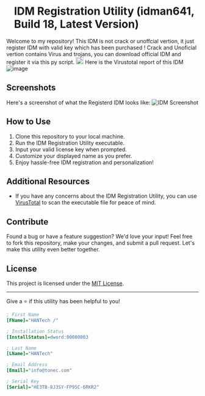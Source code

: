 <h1 style="margin-left: 20px;">IDM Registration Utility (idman641, Build 18, Latest Version)</h1>

Welcome to my repository! This IDM is not crack or unoffcial vertion, it just register IDM with valid key which has been purchased !
Crack and Unoficial vertion contains Virus and trojans, you can download official IDM and register it via this py script.
<img src="https://raw.githubusercontent.com/musaalif6969/IDM-Registered-Version/main/idm.png" alt="IDM Logo" width="20" height="18">
Here is the Virustotal report of this IDM ![image](https://github.com/musaalif6969/IDM-Registered-Version/assets/139727811/0bc47c57-5a11-437f-96d5-e3f22ec6cd37)

## Screenshots
Here's a screenshot of what the Registerd IDM looks like:
![IDM Screenshot](https://raw.githubusercontent.com/musaalif6969/IDM-Registered-Version/main/image.png)

## How to Use
1. Clone this repository to your local machine.
2. Run the IDM Registration Utility executable.
3. Input your valid license key when prompted.
4. Customize your displayed name as you prefer.
5. Enjoy hassle-free IDM registration and personalization!

## Additional Resources
- If you have any concerns about the IDM Registration Utility, you can use [VirusTotal](https://www.virustotal.com) to scan the executable file for peace of mind.

## Contribute
Found a bug or have a feature suggestion? We'd love your input! Feel free to fork this repository, make your changes, and submit a pull request. Let's make this utility even better together.

## License
This project is licensed under the [MIT License](LICENSE).

---

Give a ⭐️ if this utility has been helpful to you!


```ini
; First Name
[FName]="HANTech /"

; Installation Status
[InstallStatus]=dword:00000003

; Last Name
[LName]="HANTech"

; Email Address
[Email]="info@tonec.com"

; Serial Key
[Serial]="HE3TB-8J3SY-FP9SC-6RKR2"
